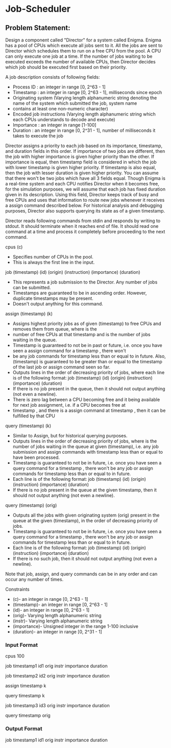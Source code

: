 # Job-Scheduler

## Problem Statement:

Design a component called "Director" for a system called Enigma. Enigma has a pool of CPUs which execute all jobs sent to it. All the
jobs are sent to Director which schedules them to run on a free CPU from the pool. A CPU can only execute one job at a time. If the
number of jobs waiting to be executed exceeds the number of available CPUs, then Director decides which job should be executed
first based on their priority.

A job description consists of following fields:
- Process ID : an integer in range [0, 2^63 - 1]
- Timestamp : an integer in range [0, 2^63 - 1], milliseconds since epoch
- Originating system (Varying length alphanumeric string denoting the name of the system which submitted the job, system name
- contains at least one non-numeric character)
- Encoded job instructions (Varying length alphanumeric string which each CPUs understands to decode and execute)
- Importance : an integer in range [1-100]
- Duration : an integer in range [0, 2^31 - 1], number of milliseconds it takes to execute the job

Director assigns a priority to each job based on its importance, timestamp, and duration fields in this order. If importance of two jobs
are different, then the job with higher importance is given higher priority than the other. If importance is equal, then timestamp field
is considered in which the job with lower timestamp is given higher priority. If timestamp is also equal, then the job with lesser
duration is given higher priority. You can assume that there won't be two jobs which have all 3 fields equal.
Though Enigma is a real-time system and each CPU notifies Director when it becomes free, for the simulation purposes, we will
assume that each job has fixed duration given in its description. Using this field, Director keeps track of busy and free CPUs and uses
that information to route new jobs whenever it receives a assign command described below.
For historical analysis and debugging purposes, Director also supports querying its state as of a given timestamp.

Director reads following commands from stdin and responds by writing to stdout. It should terminate when it reaches end of file. It
should read one command at a time and process it completely before proceeding to the next command.

cpus (c)
- Specifies number of CPUs in the pool.
- This is always the first line in the input.
  
job (timestamp) (id) (origin) (instruction) (importance) (duration)
- This represents a job submission to the Director. Any number of jobs can be submitted.
- Timestamps are guaranteed to be in ascending order. However, duplicate timestamps may be present.
- Doesn't output anything for this command.

assign (timestamp) (k)
- Assigns highest priority jobs as of given (timestamp) to free CPUs and removes them from queue, where is the
- number of free CPUs at that timestamp and is the number of jobs waiting in the queue.
- Timestamp is guaranteed to not be in past or future, i.e. once you have seen a assign command for a timestamp , there won't
- be any job commands for timestamp less than or equal to in future. Also, (timestamp) is guaranteed to be greater than or equal to the timestamp of the last job or assign command seen so far.
- Outputs lines in the order of decreasing priority of jobs, where each line is of the following format: job (timestamp) (id) (origin) (instruction) (importance) (duration)
- If there is no job present in the queue, then it should not output anything (not even a newline).
- There is zero lag between a CPU becoming free and it being available for next job assignment, i.e. if a CPU becomes free at
- timestamp , and there is a assign command at timestamp , then it can be fulfilled by that CPU

query (timestamp) (k)
- Similar to Assign, but for historical querying purposes.
- Outputs lines in the order of decreasing priority of jobs, where is the number of jobs waiting in the queue at given (timestamp), i.e. any job submission and assign commands with timestamp less than or equal to <timestamp>have been processed.
- Timestamp is guaranteed to not be in future, i.e. once you have seen a query command for a timestamp , there won't be any job or assign commands for timestamp less than or equal to in future.
- Each line is of the following format: job (timestamp) (id) (origin) (instruction) (importance) (duration)
- If there is no job present in the queue at the given timestamp, then it should not output anything (not even a newline).

query (timestamp) (orig)
- Outputs all the jobs with given originating system (orig) present in the queue at the given (timestamp), in the order of decreasing priority of jobs.
- Timestamp is guaranteed to not be in future, i.e. once you have seen a query command for a timestamp , there won't be any job or assign commands for timestamp less than or equal to in future.
- Each line is of the following format: job (timestamp) (id) (origin) (instruction) (importance) (duration)
- If there is no such job, then it should not output anything (not even a newline).
  
Note that job, assign, and query commands can be in any order and can occur any number of times.
  
Constraints
- (c)- an integer in range [0, 2^63 - 1]
- (timestamp)- an integer in range [0, 2^63 - 1]
- (id)- an integer in range [0, 2^63 - 1]
- (orig)- Varying length alphanumeric string
- (instr)- Varying length alphanumeric string
- (importance)- Unsigned integer in the range 1-100 inclusive
- (duration)- an integer in range [0, 2^31 - 1]

### Input Format

cpus 100

job timestamp1 id1 orig instr importance duration

job timestamp2 id2 orig instr importance duration

assign timestamp k

query timestamp k

job timestamp3 id3 orig instr importance duration

query timestamp orig


### Output Format

job timestamp1 id1 orig instr importance duration
